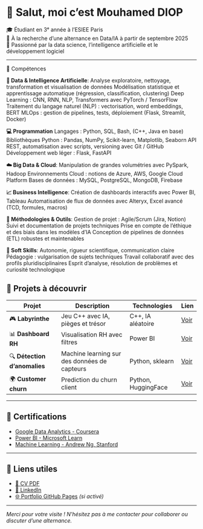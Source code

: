 # 👋 Salut, moi c’est Mouhamed DIOP  

🎓 Étudiant en 3ᵉ année à l’ESIEE Paris  
💼 À la recherche d’une alternance en Data/IA à partir de septembre 2025  
🧠 Passionné par la data science, l’intelligence artificielle et le développement logiciel

---

📌 Compétences

**🧠 Data & Intelligence Artificielle**:
Analyse exploratoire, nettoyage, transformation et visualisation de données
Modélisation statistique et apprentissage automatique (régression, classification, clustering)
Deep Learning : CNN, RNN, NLP, Transformers avec PyTorch / TensorFlow
Traitement du langage naturel (NLP) : vectorisation, word embeddings, BERT
MLOps : gestion de pipelines, tests, déploiement (Flask, Streamlit, Docker)

**💻 Programmation**
Langages : Python, SQL, Bash, (C++, Java en base)
Bibliothèques Python : Pandas, NumPy, Scikit-learn, Matplotlib, Seaborn
API REST, automatisation avec scripts, versioning avec Git / GitHub
Développement web léger : Flask, FastAPI

**☁️ Big Data & Cloud**:
Manipulation de grandes volumétries avec PySpark, Hadoop
Environnements Cloud : notions de Azure, AWS, Google Cloud Platform
Bases de données : MySQL, PostgreSQL, MongoDB, Firebase

**📈 Business Intelligence**:
Création de dashboards interactifs avec Power BI, Tableau
Automatisation de flux de données avec Alteryx, Excel avancé (TCD, formules, macros)

**🔧 Méthodologies & Outils**:
Gestion de projet : Agile/Scrum (Jira, Notion)
Suivi et documentation de projets techniques
Prise en compte de l’éthique et des biais dans les modèles d’IA
Conception de pipelines de données (ETL) robustes et maintenables

**🤝 Soft Skills**:
Autonomie, rigueur scientifique, communication claire
Pédagogie : vulgarisation de sujets techniques
Travail collaboratif avec des profils pluridisciplinaires
Esprit d’analyse, résolution de problèmes et curiosité technologique


## 📁 Projets à découvrir

| Projet | Description | Technologies | Lien |
|--------|-------------|--------------|------|
| 🎮 **Labyrinthe** | Jeu C++ avec IA, pièges et trésor | C++, IA aléatoire | [Voir](https://github.com/...) |
| 📊 **Dashboard RH** | Visualisation RH avec filtres | Power BI | [Voir](https://github.com/...) |
| 🔍 **Détection d’anomalies** | Machine learning sur des données de capteurs | Python, sklearn | [Voir](https://github.com/...) |
| 🌍 **Customer churn** | Prediction du churn client| Python, HuggingFace | [Voir](https://github.com/...) |

---

## 📜 Certifications

- [Google Data Analytics - Coursera](https://www...)  
- [Power BI - Microsoft Learn](https://www...)  
- [Machine Learning - Andrew Ng, Stanford](https://www...)  

---

## 📎 Liens utiles

- [📄 CV PDF](https://...)  
- [💼 LinkedIn](https://linkedin.com/in/tonprofil)  
- [🌐 Portfolio GitHub Pages](https://mouhamed.github.io) *(si activé)*

---

*Merci pour votre visite ! N'hésitez pas à me contacter pour collaborer ou discuter d’une alternance.*
